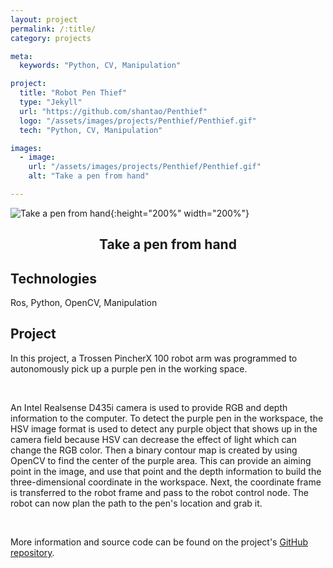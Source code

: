 ```yaml
---
layout: project
permalink: /:title/
category: projects

meta:
  keywords: "Python, CV, Manipulation"

project:
  title: "Robot Pen Thief"
  type: "Jekyll"
  url: "https://github.com/shantao/Penthief"
  logo: "/assets/images/projects/Penthief/Penthief.gif"
  tech: "Python, CV, Manipulation"

images:
  - image:
    url: "/assets/images/projects/Penthief/Penthief.gif"
    alt: "Take a pen from hand"

---
```


![Take a pen from hand](/assets/images/projects/Penthief/Penthief.gif){:height="200%" width="200%"}
<center><h2>Take a pen from hand</h2></center>

## Technologies
Ros, Python, OpenCV, Manipulation

## Project

<p>In this project, a Trossen PincherX 100 robot arm was programmed to autonomously pick up a purple pen in the working space.</p>
<br>
<p>An Intel Realsense D435i camera is used to provide RGB and depth information to the computer. To detect the purple pen in the workspace, the HSV image format is used to detect any purple object that shows up in the camera field because HSV can decrease the effect of light which can change the RGB color. Then a binary contour map is created by using OpenCV to find the center of the purple area. This can provide an aiming point in the image, and use that point and the depth information to build the three-dimensional coordinate in the workspace. Next, the coordinate frame is transferred to the robot frame and pass to the robot control node. The robot can now plan the path to the pen's location and grab it.</p>
<br>
<p>More information and source code can be found on the project's <a href="https://github.com/rhit-caos1/Hackathon_robot_pen_project" target="_blank"><u>GitHub repository</u></a>.<p>

<br><br>